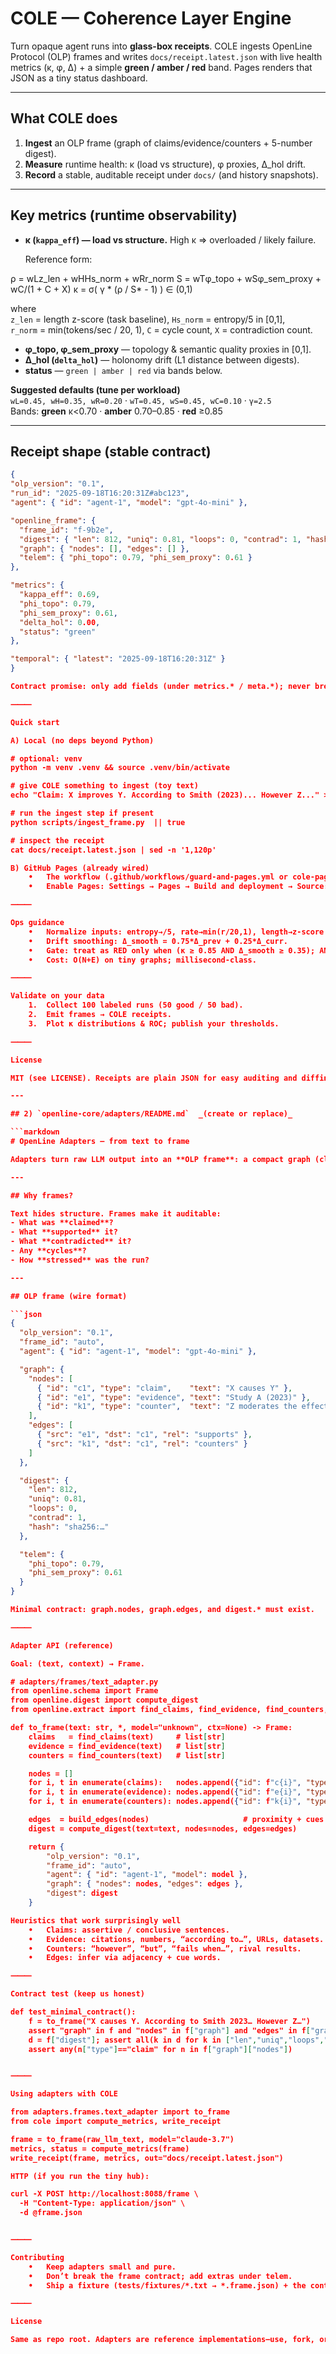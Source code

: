 # COLE — Coherence Layer Engine

Turn opaque agent runs into **glass-box receipts**. COLE ingests OpenLine Protocol (OLP) frames and writes `docs/receipt.latest.json` with live health metrics (κ, φ, Δ) + a simple **green / amber / red** band. Pages renders that JSON as a tiny status dashboard.

---

## What COLE does
1) **Ingest** an OLP frame (graph of claims/evidence/counters + 5-number digest).  
2) **Measure** runtime health: κ (load vs structure), φ proxies, Δ_hol drift.  
3) **Record** a stable, auditable receipt under `docs/` (and history snapshots).

---

## Key metrics (runtime observability)

- **κ (`kappa_eff`) — load vs structure.** High κ ⇒ overloaded / likely failure.

  Reference form:

ρ  = wLz_len + wHHs_norm + wRr_norm
S = wTφ_topo + wSφ_sem_proxy + wC/(1 + C + X)
κ  = σ( γ * (ρ / S* - 1) )   ∈ (0,1)

where  
`z_len` = length z-score (task baseline), `Hs_norm` = entropy/5 in [0,1],  
`r_norm` = min(tokens/sec / 20, 1), `C` = cycle count, `X` = contradiction count.

- **φ_topo, φ_sem_proxy** — topology & semantic quality proxies in [0,1].  
- **Δ_hol (`delta_hol`)** — holonomy drift (L1 distance between digests).  
- **status** — `green | amber | red` via bands below.

**Suggested defaults (tune per workload)**  
`wL=0.45, wH=0.35, wR=0.20` · `wT=0.45, wS=0.45, wC=0.10` · `γ=2.5`  
Bands: **green** κ<0.70 · **amber** 0.70–0.85 · **red** ≥0.85

---

## Receipt shape (stable contract)

```json
{
"olp_version": "0.1",
"run_id": "2025-09-18T16:20:31Z#abc123",
"agent": { "id": "agent-1", "model": "gpt-4o-mini" },

"openline_frame": {
  "frame_id": "f-9b2e",
  "digest": { "len": 812, "uniq": 0.81, "loops": 0, "contrad": 1, "hash": "…" },
  "graph": { "nodes": [], "edges": [] },
  "telem": { "phi_topo": 0.79, "phi_sem_proxy": 0.61 }
},

"metrics": {
  "kappa_eff": 0.69,
  "phi_topo": 0.79,
  "phi_sem_proxy": 0.61,
  "delta_hol": 0.00,
  "status": "green"
},

"temporal": { "latest": "2025-09-18T16:20:31Z" }
}

Contract promise: only add fields (under metrics.* / meta.*); never break existing keys.

⸻

Quick start

A) Local (no deps beyond Python)

# optional: venv
python -m venv .venv && source .venv/bin/activate

# give COLE something to ingest (toy text)
echo "Claim: X improves Y. According to Smith (2023)... However Z..." > docs/input.txt

# run the ingest step if present
python scripts/ingest_frame.py  || true

# inspect the receipt
cat docs/receipt.latest.json | sed -n '1,120p'

B) GitHub Pages (already wired)
	•	The workflow (.github/workflows/guard-and-pages.yml or cole-pages.yml) runs on every push, updates docs/receipt.latest.json, commits if changed, and deploys Pages.
	•	Enable Pages: Settings → Pages → Build and deployment → Source: GitHub Actions.

⸻

Ops guidance
	•	Normalize inputs: entropy→/5, rate→min(r/20,1), length→z-score per domain.
	•	Drift smoothing: Δ_smooth = 0.75*Δ_prev + 0.25*Δ_curr.
	•	Gate: treat as RED only when (κ ≥ 0.85 AND Δ_smooth ≥ 0.35); AMBER if either is high.
	•	Cost: O(N+E) on tiny graphs; millisecond-class.

⸻

Validate on your data
	1.	Collect 100 labeled runs (50 good / 50 bad).
	2.	Emit frames → COLE receipts.
	3.	Plot κ distributions & ROC; publish your thresholds.

⸻

License

MIT (see LICENSE). Receipts are plain JSON for easy auditing and diffing.

---

## 2) `openline-core/adapters/README.md`  _(create or replace)_

```markdown
# OpenLine Adapters — from text to frame

Adapters turn raw LLM output into an **OLP frame**: a compact graph (claims / evidence / counters) + a 5-number digest. COLE then measures it. This folder contains reference adapters and the adapter API.

---

## Why frames?

Text hides structure. Frames make it auditable:
- What was **claimed**?
- What **supported** it?
- What **contradicted** it?
- Any **cycles**?
- How **stressed** was the run?

---

## OLP frame (wire format)

```json
{
  "olp_version": "0.1",
  "frame_id": "auto",
  "agent": { "id": "agent-1", "model": "gpt-4o-mini" },

  "graph": {
    "nodes": [
      { "id": "c1", "type": "claim",    "text": "X causes Y" },
      { "id": "e1", "type": "evidence", "text": "Study A (2023)" },
      { "id": "k1", "type": "counter",  "text": "Z moderates the effect" }
    ],
    "edges": [
      { "src": "e1", "dst": "c1", "rel": "supports" },
      { "src": "k1", "dst": "c1", "rel": "counters" }
    ]
  },

  "digest": {
    "len": 812,
    "uniq": 0.81,
    "loops": 0,
    "contrad": 1,
    "hash": "sha256:…"
  },

  "telem": {
    "phi_topo": 0.79,
    "phi_sem_proxy": 0.61
  }
}

Minimal contract: graph.nodes, graph.edges, and digest.* must exist.

⸻

Adapter API (reference)

Goal: (text, context) → Frame.

# adapters/frames/text_adapter.py
from openline.schema import Frame
from openline.digest import compute_digest
from openline.extract import find_claims, find_evidence, find_counters, build_edges

def to_frame(text: str, *, model="unknown", ctx=None) -> Frame:
    claims   = find_claims(text)     # list[str]
    evidence = find_evidence(text)   # list[str]
    counters = find_counters(text)   # list[str]

    nodes = []
    for i, t in enumerate(claims):   nodes.append({"id": f"c{i}", "type":"claim",    "text": t})
    for i, t in enumerate(evidence): nodes.append({"id": f"e{i}", "type":"evidence", "text": t})
    for i, t in enumerate(counters): nodes.append({"id": f"k{i}", "type":"counter",  "text": t})

    edges  = build_edges(nodes)                     # proximity + cues ("therefore/because" = supports; "however/but" = counters)
    digest = compute_digest(text=text, nodes=nodes, edges=edges)

    return {
        "olp_version": "0.1",
        "frame_id": "auto",
        "agent": { "id": "agent-1", "model": model },
        "graph": { "nodes": nodes, "edges": edges },
        "digest": digest
    }

Heuristics that work surprisingly well
	•	Claims: assertive / conclusive sentences.
	•	Evidence: citations, numbers, “according to…”, URLs, datasets.
	•	Counters: “however”, “but”, “fails when…”, rival results.
	•	Edges: infer via adjacency + cue words.

⸻

Contract test (keep us honest)

def test_minimal_contract():
    f = to_frame("X causes Y. According to Smith 2023… However Z…")
    assert "graph" in f and "nodes" in f["graph"] and "edges" in f["graph"]
    d = f["digest"]; assert all(k in d for k in ["len","uniq","loops","contrad","hash"])
    assert any(n["type"]=="claim" for n in f["graph"]["nodes"])


⸻

Using adapters with COLE

from adapters.frames.text_adapter import to_frame
from cole import compute_metrics, write_receipt

frame = to_frame(raw_llm_text, model="claude-3.7")
metrics, status = compute_metrics(frame)
write_receipt(frame, metrics, out="docs/receipt.latest.json")

HTTP (if you run the tiny hub):

curl -X POST http://localhost:8088/frame \
  -H "Content-Type: application/json" \
  -d @frame.json


⸻

Contributing
	•	Keep adapters small and pure.
	•	Don’t break the frame contract; add extras under telem.
	•	Ship a fixture (tests/fixtures/*.txt → *.frame.json) + the contract test above.

⸻

License

Same as repo root. Adapters are reference implementations—use, fork, or replace.

